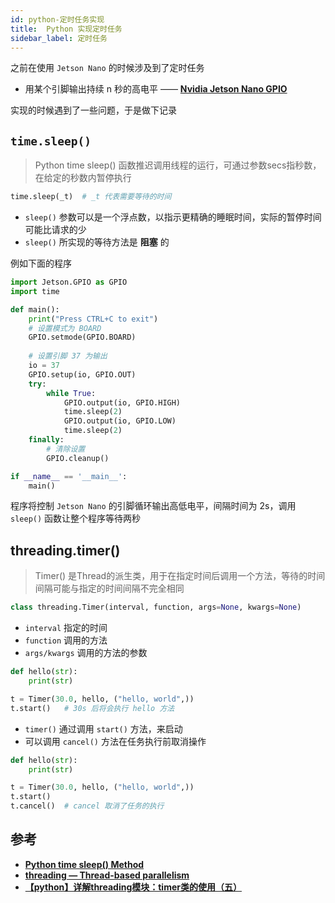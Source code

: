 ```yaml
---
id: python-定时任务实现
title:  Python 实现定时任务
sidebar_label: 定时任务
---
```


之前在使用 `Jetson Nano` 的时候涉及到了定时任务
- 用某个引脚输出持续 n 秒的高电平 —— **[Nvidia Jetson Nano GPIO](https://sinnammanyo.cn/stack/devices/jetson-nano/jetson-nano-gpio)**

实现的时候遇到了一些问题，于是做下记录

## `time.sleep()`
> Python time sleep() 函数推迟调用线程的运行，可通过参数secs指秒数，在给定的秒数内暂停执行

``` py
time.sleep(_t)  # _t 代表需要等待的时间
```

- `sleep()` 参数可以是一个浮点数，以指示更精确的睡眠时间，实际的暂停时间可能比请求的少
- `sleep()` 所实现的等待方法是 **阻塞** 的

例如下面的程序

``` py
import Jetson.GPIO as GPIO
import time

def main():
    print("Press CTRL+C to exit")
    # 设置模式为 BOARD
    GPIO.setmode(GPIO.BOARD)
    
    # 设置引脚 37 为输出
    io = 37
    GPIO.setup(io, GPIO.OUT)
    try:
        while True:
            GPIO.output(io, GPIO.HIGH)
            time.sleep(2)
            GPIO.output(io, GPIO.LOW)
            time.sleep(2)
    finally:
        # 清除设置
        GPIO.cleanup()

if __name__ == '__main__':
    main()
```

程序将控制 `Jetson Nano` 的引脚循环输出高低电平，间隔时间为 2s，调用 `sleep()` 函数让整个程序等待两秒

## threading.timer()
> Timer() 是Thread的派生类，用于在指定时间后调用一个方法，等待的时间间隔可能与指定的时间间隔不完全相同

``` py
class threading.Timer(interval, function, args=None, kwargs=None)
```
- `interval` 指定的时间
- `function` 调用的方法
- `args/kwargs` 调用的方法的参数

``` py
def hello(str):
    print(str)

t = Timer(30.0, hello, ("hello, world",))
t.start()   # 30s 后将会执行 hello 方法
```
- `timer()` 通过调用 `start()` 方法，来启动
- 可以调用 `cancel()` 方法在任务执行前取消操作

``` py
def hello(str):
    print(str)

t = Timer(30.0, hello, ("hello, world",))
t.start()
t.cancel()  # cancel 取消了任务的执行
```

## 参考
- **[Python time sleep() Method](https://www.tutorialspoint.com/python/time_sleep.htm)**
- **[threading — Thread-based parallelism](https://docs.python.org/3/library/threading.html?highlight=timer#timer-objects)**
- **[【python】详解threading模块：timer类的使用（五）](https://blog.csdn.net/brucewong0516/article/details/84589616)**